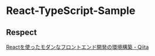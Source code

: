 # React-TypeScript-Sample

## Respect
[Reactを使ったモダンなフロントエンド開発の環境構築 \- Qiita](https://qiita.com/toshi-toma/items/8ee55304f09b5840b9a4)

